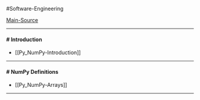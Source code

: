 #Software-Engineering 

[Main-Source](https://numpy.org/doc/stable/user/quickstart.html)

---
#### # Introduction

- [[Py_NumPy-Introduction]]
  
---
#### # NumPy Definitions

- [[Py_NumPy-Arrays]]

---

